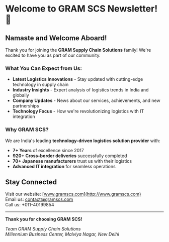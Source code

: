 # Welcome to GRAM SCS Newsletter! 🚛

## Namaste and Welcome Aboard!

Thank you for joining the **GRAM Supply Chain Solutions** family! We're excited to have you as part of our community.

### What You Can Expect from Us:

* **Latest Logistics Innovations** - Stay updated with cutting-edge technology in supply chain
* **Industry Insights** - Expert analysis of logistics trends in India and globally  
* **Company Updates** - News about our services, achievements, and new partnerships
* **Technology Focus** - How we're revolutionizing logistics with IT integration

### Why GRAM SCS?

We are India's leading **technology-driven logistics solution provider** with:

- **7+ Years** of excellence since 2017
- **920+ Cross-border deliveries** successfully completed  
- **70+ Japanese manufacturers** trust us with their logistics
- **Advanced IT integration** for seamless operations

## Stay Connected

Visit our website: [www.gramscs.com](http://www.gramscs.com)  
Email us: [contact@gramscs.com](mailto:contact@gramscs.com)  
Call us: +011-40199854

---

**Thank you for choosing GRAM SCS!**

*Team GRAM Supply Chain Solutions*  
*Millennium Business Center, Malviya Nagar, New Delhi*
